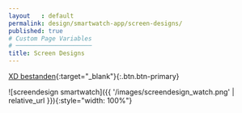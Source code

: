 ```yaml
---
layout   : default
permalink: design/smartwatch-app/screen-designs/
published: true
# Custom Page Variables
# ─────────────────────
title: Screen Designs
---
```


[XD bestanden](https://xd.adobe.com/view/b43d38a9-635a-44d7-6a22-993fffd4aaab-c20c/){:target="_blank"}{:.btn.btn-primary}

![screendesign smartwatch]({{ '/images/screendesign_watch.png' | relative_url }}){:style="width: 100%"}